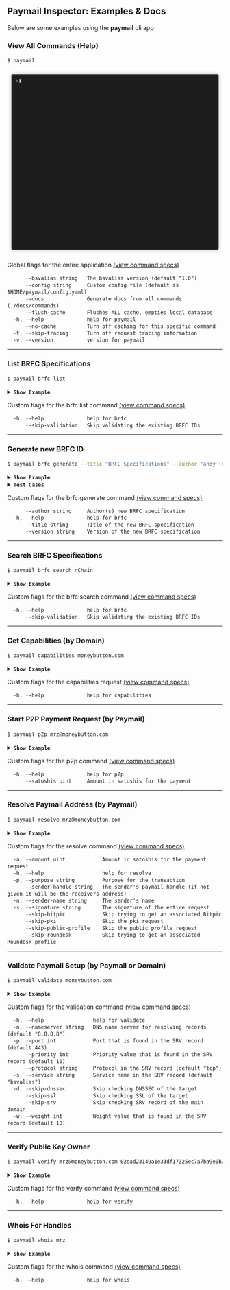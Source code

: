 ## Paymail Inspector: Examples & Docs
Below are some examples using the **paymail** cli app

### View All Commands (Help)
```bash
$ paymail
```
<img src="../.github/IMAGES/help-command.gif?raw=true&v=6" alt="Help Command">

Global flags for the entire application [(view command specs)](commands/paymail.md)
```
      --bsvalias string   The bsvalias version (default "1.0")
      --config string     Custom config file (default is $HOME/paymail/config.yaml)
      --docs              Generate docs from all commands (./docs/commands)
      --flush-cache       Flushes ALL cache, empties local database
  -h, --help              help for paymail
      --no-cache          Turn off caching for this specific command
  -t, --skip-tracing      Turn off request tracing information
  -v, --version           version for paymail
```

___


### List BRFC Specifications
```bash
$ paymail brfc list
```
<details>
<summary><strong><code>Show Example</code></strong></summary>

<img src="../.github/IMAGES/brfc-list-command.gif?raw=true&v=6" alt="BRFC List Command">
</details>

Custom flags for the brfc:list command [(view command specs)](commands/paymail_brfc.md)
```
  -h, --help              help for brfc
      --skip-validation   Skip validating the existing BRFC IDs
```

___

### Generate new BRFC ID
```bash
$ paymail brfc generate --title "BRFC Specifications" --author "andy (nChain)" --version 1
```
<details>
<summary><strong><code>Show Example</code></strong></summary>

<img src="../.github/IMAGES/brfc-generate-command.gif?raw=true&v=6" alt="BRFC Generate Command">
</details>

<details>
<summary><strong><code>Test Cases</code></strong></summary>

Expected ID: `57dd1f54fc67`
```bash
$ paymail brfc generate --title "BRFC Specifications" --author "andy (nChain)" --version 1
```

Expected ID: `74524c4d6274`
```bash
$ paymail brfc generate --title "bsvalias Payment Addressing (PayTo Protocol Prefix)" --author "andy (nChain)" --version 1
```

Expected ID: `0036f9b8860f`
```bash
$ paymail brfc generate --title "bsvalias Integration with Simplified Payment Protocol" --author "andy (nChain)" --version 1
```

</details>

Custom flags for the brfc:generate command [(view command specs)](commands/paymail_brfc.md)
```
      --author string     Author(s) new BRFC specification
  -h, --help              help for brfc
      --title string      Title of the new BRFC specification
      --version string    Version of the new BRFC specification
```

___

### Search BRFC Specifications
```bash
$ paymail brfc search nChain
```
<details>
<summary><strong><code>Show Example</code></strong></summary>

<img src="../.github/IMAGES/brfc-search-command.gif?raw=true&v=6" alt="BRFC Search Command">
</details>


Custom flags for the brfc:search command [(view command specs)](commands/paymail_brfc.md)
```
  -h, --help              help for brfc
      --skip-validation   Skip validating the existing BRFC IDs
```

___

### Get Capabilities (by Domain)
```bash
$ paymail capabilities moneybutton.com
```
<details>
<summary><strong><code>Show Example</code></strong></summary>

<img src="../.github/IMAGES/capabilities-command.gif?raw=true&v=6" alt="Capabilities Command">
</details>

Custom flags for the capabilities request [(view command specs)](commands/paymail_capabilities.md)
```
  -h, --help              help for capabilities
```

___

### Start P2P Payment Request (by Paymail)
```bash
$ paymail p2p mrz@moneybutton.com
```
<details>
<summary><strong><code>Show Example</code></strong></summary>

<img src="../.github/IMAGES/p2p-command.gif?raw=true&v=6" alt="P2P Command">
</details>

Custom flags for the p2p command [(view command specs)](commands/paymail_p2p.md)
```
  -h, --help              help for p2p
      --satoshis uint     Amount in satoshis for the payment
```

___

### Resolve Paymail Address (by Paymail)
```bash
$ paymail resolve mrz@moneybutton.com
```
<details>
<summary><strong><code>Show Example</code></strong></summary>

<img src="../.github/IMAGES/resolve-command.gif?raw=true&v=6" alt="Resolve Command">
</details>

Custom flags for the resolve command [(view command specs)](commands/paymail_resolve.md)
```
  -a, --amount uint            Amount in satoshis for the payment request
  -h, --help                   help for resolve
  -p, --purpose string         Purpose for the transaction
      --sender-handle string   The sender's paymail handle (if not given it will be the receivers address)
  -n, --sender-name string     The sender's name
  -s, --signature string       The signature of the entire request
      --skip-bitpic            Skip trying to get an associated Bitpic
      --skip-pki               Skip the pki request
      --skip-public-profile    Skip the public profile request
      --skip-roundesk          Skip trying to get an associated Roundesk profile
```

___

### Validate Paymail Setup (by Paymail or Domain)
```bash
$ paymail validate moneybutton.com
```
<details>
<summary><strong><code>Show Example</code></strong></summary>

<img src="../.github/IMAGES/validate-command.gif?raw=true&v=6" alt="Validate Command">
</details>

Custom flags for the validation command [(view command specs)](commands/paymail_validate.md)
```
  -h, --help                help for validate
  -n, --nameserver string   DNS name server for resolving records (default "8.8.8.8")
  -p, --port int            Port that is found in the SRV record (default 443)
      --priority int        Priority value that is found in the SRV record (default 10)
      --protocol string     Protocol in the SRV record (default "tcp")
  -s, --service string      Service name in the SRV record (default "bsvalias")
  -d, --skip-dnssec         Skip checking DNSSEC of the target
      --skip-ssl            Skip checking SSL of the target
      --skip-srv            Skip checking SRV record of the main domain
  -w, --weight int          Weight value that is found in the SRV record (default 10)
```

___

### Verify Public Key Owner
```bash
$ paymail verify mrz@moneybutton.com 02ead23149a1e33df17325ec7a7ba9e0b20c674c57c630f527d69b866aa9b65b10
```
<details>
<summary><strong><code>Show Example</code></strong></summary>

<img src="../.github/IMAGES/verify-command.gif?raw=true&v=6" alt="Verify Command">
</details>

Custom flags for the verify command [(view command specs)](commands/paymail_verify.md)
```
  -h, --help              help for verify
```

___

### Whois For Handles
```bash
$ paymail whois mrz
```
<details>
<summary><strong><code>Show Example</code></strong></summary>

<img src="../.github/IMAGES/whois-command.gif?raw=true&v=6" alt="Whois Command">
</details>

Custom flags for the whois command [(view command specs)](commands/paymail_whois.md)
```
  -h, --help              help for whois
```